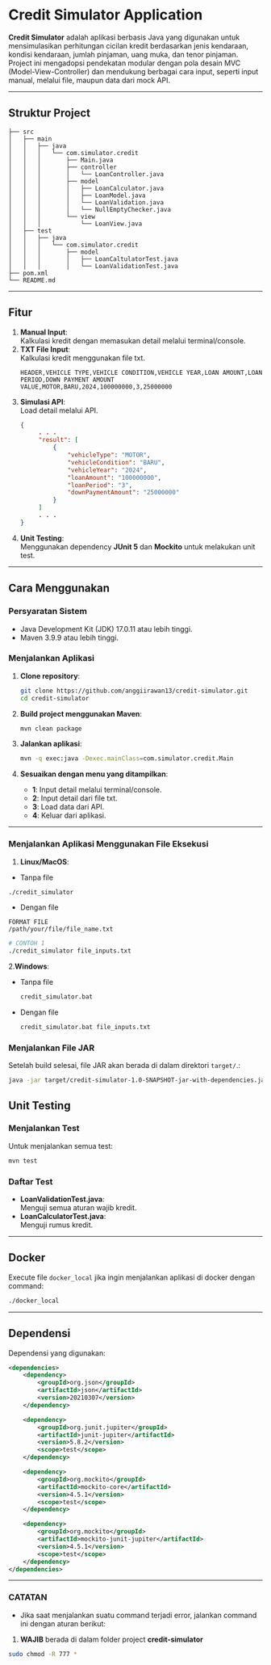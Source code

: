 # **Credit Simulator Application**
**Credit Simulator** adalah aplikasi berbasis Java yang digunakan untuk mensimulasikan perhitungan cicilan kredit berdasarkan jenis kendaraan, kondisi kendaraan, jumlah pinjaman, uang muka, dan tenor pinjaman. Project ini mengadopsi pendekatan modular dengan pola desain MVC (Model-View-Controller) dan mendukung berbagai cara input, seperti input manual, melalui file, maupun data dari mock API.

---

## **Struktur Project**
```text
├── src
│   ├── main
│   │   ├── java
│   │   │   └── com.simulator.credit
│   │   │       ├── Main.java
│   │   │       ├── controller
│   │   │       │   └── LoanController.java     
│   │   │       ├── model
│   │   │       │   ├── LoanCalculator.java
│   │   │       │   ├── LoanModel.java
│   │   │       │   └── LoanValidation.java
│   │   │       │   └── NullEmptyChecker.java
│   │   │       └── view
│   │   │           └── LoanView.java
│   ├── test
│   │   ├── java
│   │   │   └── com.simulator.credit
│   │   │       ├── model
│   │   │       │   ├── LoanCaltulatorTest.java
│   │   │       │   └── LoanValidationTest.java
├── pom.xml
└── README.md
```

---

## **Fitur**
1. **Manual Input**:  
   Kalkulasi kredit dengan memasukan detail melalui terminal/console.
2. **TXT File Input**:  
   Kalkulasi kredit menggunakan file txt.
   ```text
   HEADER,VEHICLE TYPE,VEHICLE CONDITION,VEHICLE YEAR,LOAN AMOUNT,LOAN PERIOD,DOWN PAYMENT AMOUNT
   VALUE,MOTOR,BARU,2024,100000000,3,25000000
   ```
3. **Simulasi API**:  
   Load detail melalui API.
   ```json
   {
        . . .
        "result": [
            {
                "vehicleType": "MOTOR",
                "vehicleCondition": "BARU",
                "vehicleYear": "2024",
                "loanAmount": "100000000",
                "loanPeriod": "3",
                "downPaymentAmount": "25000000"
            }
        ]
        . . .
   }
4. **Unit Testing**:  
   Menggunakan dependency **JUnit 5** dan **Mockito** untuk melakukan unit test.

---

## **Cara Menggunakan**

### **Persyaratan Sistem**
- Java Development Kit (JDK) 17.0.11 atau lebih tinggi.
- Maven 3.9.9 atau lebih tinggi.

### **Menjalankan Aplikasi**
1. **Clone repository**:
   ```bash
   git clone https://github.com/anggiirawan13/credit-simulator.git
   cd credit-simulator
   ```

2. **Build project menggunakan Maven**:
   ```bash
   mvn clean package
   ```

3. **Jalankan aplikasi**:
   ```bash
   mvn -q exec:java -Dexec.mainClass=com.simulator.credit.Main
   ```

4. **Sesuaikan dengan menu yang ditampilkan**:
    - **1**: Input detail melalui terminal/console.
    - **2**: Input detail dari file txt.
    - **3**: Load data dari API.
    - **4**: Keluar dari aplikasi.

---

### **Menjalankan Aplikasi Menggunakan File Eksekusi**

1. **Linux/MacOS**:
  - Tanpa file
  ```bash
  ./credit_simulator
  ```
  - Dengan file
  ```text
  FORMAT FILE
  /path/your/file/file_name.txt
  ```
  ```bash
  # CONTOH 1
  ./credit_simulator file_inputs.txt
  ```
2.**Windows**:
- Tanpa file
  ```cmd
  credit_simulator.bat
  ```
- Dengan file
  ```cmd
  credit_simulator.bat file_inputs.txt
  ```

### **Menjalankan File JAR**
Setelah build selesai, file JAR akan berada di dalam direktori `target/`.:

```bash
java -jar target/credit-simulator-1.0-SNAPSHOT-jar-with-dependencies.jar
```

## **Unit Testing**
### **Menjalankan Test**
Untuk menjalankan semua test:
```bash
mvn test
```

### **Daftar Test**
- **LoanValidationTest.java**:  
  Menguji semua aturan wajib kredit.
- **LoanCalculatorTest.java**:  
  Menguji rumus kredit.

---

## Docker
Execute file `docker_local` jika ingin menjalankan aplikasi di docker dengan command:
```bash
./docker_local
```

---

## **Dependensi**
Dependensi yang digunakan:

```xml
<dependencies>
    <dependency>
        <groupId>org.json</groupId>
        <artifactId>json</artifactId>
        <version>20210307</version>
    </dependency>

    <dependency>
        <groupId>org.junit.jupiter</groupId>
        <artifactId>junit-jupiter</artifactId>
        <version>5.8.2</version>
        <scope>test</scope>
    </dependency>

    <dependency>
        <groupId>org.mockito</groupId>
        <artifactId>mockito-core</artifactId>
        <version>4.5.1</version>
        <scope>test</scope>
    </dependency>

    <dependency>
        <groupId>org.mockito</groupId>
        <artifactId>mockito-junit-jupiter</artifactId>
        <version>4.5.1</version>
        <scope>test</scope>
    </dependency>
</dependencies>
```

---


### CATATAN
- Jika saat menjalankan suatu command terjadi error, jalankan command ini dengan aturan berikut:
1. **WAJIB** berada di dalam folder project **credit-simulator**
```bash
sudo chmod -R 777 * 
```
